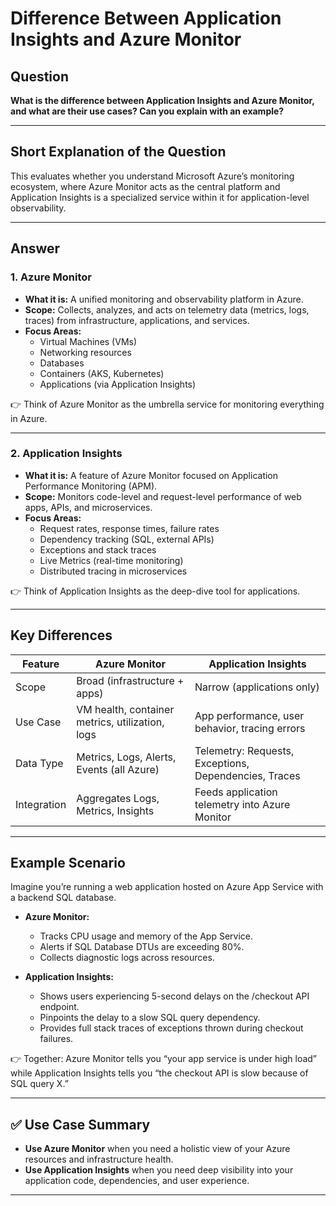 # Difference Between Application Insights and Azure Monitor

## Question

**What is the difference between Application Insights and Azure Monitor, and what are their use cases? Can you explain with an example?**

---

## Short Explanation of the Question

This evaluates whether you understand Microsoft Azure’s monitoring ecosystem, where Azure Monitor acts as the central platform and Application Insights is a specialized service within it for application-level observability.

---

## Answer

### 1. Azure Monitor

- **What it is:** A unified monitoring and observability platform in Azure.
- **Scope:** Collects, analyzes, and acts on telemetry data (metrics, logs, traces) from infrastructure, applications, and services.
- **Focus Areas:**
  - Virtual Machines (VMs)
  - Networking resources
  - Databases
  - Containers (AKS, Kubernetes)
  - Applications (via Application Insights)

👉 Think of Azure Monitor as the umbrella service for monitoring everything in Azure.

---

### 2. Application Insights

- **What it is:** A feature of Azure Monitor focused on Application Performance Monitoring (APM).
- **Scope:** Monitors code-level and request-level performance of web apps, APIs, and microservices.
- **Focus Areas:**
  - Request rates, response times, failure rates
  - Dependency tracking (SQL, external APIs)
  - Exceptions and stack traces
  - Live Metrics (real-time monitoring)
  - Distributed tracing in microservices

👉 Think of Application Insights as the deep-dive tool for applications.

---

## Key Differences

| Feature         | Azure Monitor                              | Application Insights                         |
|-----------------|--------------------------------------------|---------------------------------------------|
| Scope           | Broad (infrastructure + apps)              | Narrow (applications only)                  |
| Use Case        | VM health, container metrics, utilization, logs | App performance, user behavior, tracing errors |
| Data Type       | Metrics, Logs, Alerts, Events (all Azure)  | Telemetry: Requests, Exceptions, Dependencies, Traces |
| Integration     | Aggregates Logs, Metrics, Insights          | Feeds application telemetry into Azure Monitor |

---

## Example Scenario

Imagine you’re running a web application hosted on Azure App Service with a backend SQL database.

- **Azure Monitor:**
  - Tracks CPU usage and memory of the App Service.
  - Alerts if SQL Database DTUs are exceeding 80%.
  - Collects diagnostic logs across resources.

- **Application Insights:**
  - Shows users experiencing 5-second delays on the /checkout API endpoint.
  - Pinpoints the delay to a slow SQL query dependency.
  - Provides full stack traces of exceptions thrown during checkout failures.

👉 Together: Azure Monitor tells you “your app service is under high load” while Application Insights tells you “the checkout API is slow because of SQL query X.”

---

## ✅ Use Case Summary

- **Use Azure Monitor** when you need a holistic view of your Azure resources and infrastructure health.
- **Use Application Insights** when you need deep visibility into your application code, dependencies, and user experience.

---
